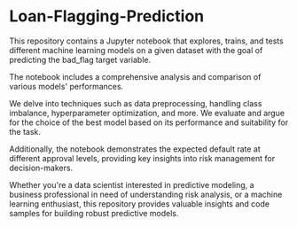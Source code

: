 # Loan-Flagging-Prediction
This repository contains a Jupyter notebook that explores, trains, and tests different machine learning models on a given dataset with the goal of predicting the bad_flag target variable.

The notebook includes a comprehensive analysis and comparison of various models' performances.

We delve into techniques such as data preprocessing, handling class imbalance, hyperparameter optimization, and more. We evaluate and argue for the choice of the best model based on its performance and suitability for the task.

Additionally, the notebook demonstrates the expected default rate at different approval levels, providing key insights into risk management for decision-makers.

Whether you're a data scientist interested in predictive modeling, a business professional in need of understanding risk analysis, or a machine learning enthusiast, this repository provides valuable insights and code samples for building robust predictive models.





